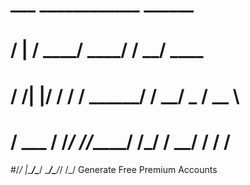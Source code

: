 #    ___   ____________     ______         
#   /   | / ____/ ____/    / ____/__  ____ 
#  / /| |/ /   / /  ______/ / __/ _ \/ __ \
# / ___ / /___/ /__/_____/ /_/ /  __/ / / /
#/_/  |_\____/\____/     \____/\___/_/ /_/ 
Generate Free Premium Accounts
